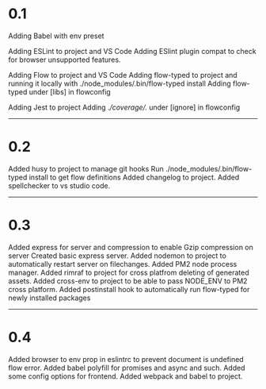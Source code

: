 # 0.1

Adding Babel with env preset

Adding ESLint to project and VS Code
Adding ESlint plugin compat to check for browser unsupported features.

Adding Flow to project and VS Code
Adding flow-typed to project and running it locally with ./node_modules/.bin/flow-typed install
Adding flow-typed under [libs] in flowconfig

Adding Jest to project
Adding ._/coverage/._ under [ignore] in flowconfig

---

# 0.2

Added husy to project to manage git hooks
Run ./node_modules/.bin/flow-typed install to get flow definitions
Added changelog to project.
Added spellchecker to vs studio code.

---

# 0.3

Added express for server and compression to enable Gzip compression on server
Created basic express server.
Added nodemon to project to automatically restart
server on filechanges.
Added PM2 node process manager.
Added rimraf to project for cross platfrom deleting of generated assets.
Added cross-env to project to be able to pass NODE_ENV to PM2 cross platform.
Added postinstall hook to automatically run flow-typed for newly installed packages

---

# 0.4

Added browser to env prop in eslintrc to prevent document is undefined flow error.
Added babel polyfill for promises and async and such.
Added some config options for frontend.
Added webpack and babel to project.
